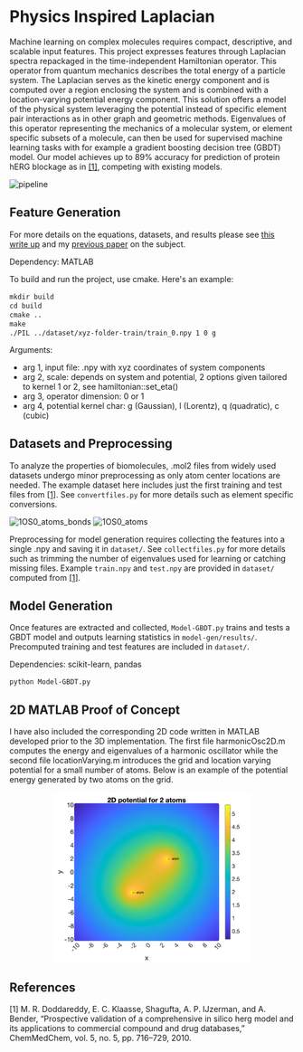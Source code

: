 # Physics Inspired Laplacian
Machine learning on complex molecules requires compact, descriptive, and scalable input features. This project expresses features through Laplacian spectra repackaged in the time-independent Hamiltonian operator. This operator from quantum mechanics describes the total energy of a particle system. The Laplacian serves as the kinetic energy component and is computed over a region enclosing the system and is combined with a location-varying potential energy component. This solution offers a model of the physical system leveraging the potential instead of specific element pair interactions as in other graph and geometric methods. Eigenvalues of this operator representing the mechanics of a molecular system, or element specific subsets of a molecule, can then be used for supervised machine learning tasks with for example a gradient boosting decision tree (GBDT) model. Our model achieves up to 89% accuracy for prediction of protein hERG blockage as in [[1]](#1), competing with existing models.

![pipeline](https://github.com/eribandogros/PhysicsInspiredLaplacian/assets/14114157/b337181f-b664-47b7-81c3-78e5ebd545af)


## Feature Generation

For more details on the equations, datasets, and results please see [this write up](https://github.com/eribandogros/PhysicsInspiredLaplacian/files/13956036/writeup.pdf) and my [previous paper](https://doi.org/10.48550/arXiv.2204.12218) on the subject. 

Dependency: MATLAB

To build and run the project, use cmake. Here's an example:

```
mkdir build
cd build
cmake ..
make
./PIL ../dataset/xyz-folder-train/train_0.npy 1 0 g
```

Arguments:
- arg 1, input file: .npy with xyz coordinates of system components
- arg 2, scale: depends on system and potential, 2 options given tailored to kernel 1 or 2, see hamiltonian::set_eta()
- arg 3, operator dimension: 0 or 1
- arg 4, potential kernel char: g (Gaussian), l (Lorentz), q (quadratic), c (cubic)


## Datasets and Preprocessing

To analyze the properties of biomolecules, .mol2 files from widely used datasets undergo minor preprocessing as only atom center locations are needed. The example dataset here includes just the first training and test files from [[1]](#1). See `convertfiles.py` for more details such as element specific conversions.

<img height="400" alt="1OS0_atoms_bonds" src="https://github.com/eribandogros/PhysicsInspiredLaplacian/assets/14114157/b3caf241-8b85-4170-bffe-3be10b04ac83">
<img height="400" alt="1OS0_atoms" src="https://github.com/eribandogros/PhysicsInspiredLaplacian/assets/14114157/37881cff-9512-4cd0-a70a-c4ce84801630">

Preprocessing for model generation requires collecting the features into a single .npy and saving it in `dataset/`. See `collectfiles.py` for more details such as trimming the number of eigenvalues used for learning or catching missing files. Example `train.npy` and `test.npy` are provided in `dataset/` computed from [[1]](#1).


## Model Generation

Once features are extracted and collected, `Model-GBDT.py` trains and tests a GBDT model and outputs learning statistics in `model-gen/results/`. Precomputed training and test features are included in `dataset/`. 

Dependencies: scikit-learn, pandas

```
python Model-GBDT.py
```

## 2D MATLAB Proof of Concept

I have also included the corresponding 2D code written in MATLAB developed prior to the 3D implementation. The first file harmonicOsc2D.m computes the energy and eigenvalues of a harmonic oscillator while the second file locationVarying.m introduces the grid and location varying potential for a small number of atoms. Below is an example of the potential energy generated by two atoms on the grid.

<p align="center">
<img src="2d-matlab/potentialvis.png" height=300>
</p>


## References
<a id="1">[1]</a> 
M. R. Doddareddy, E. C. Klaasse, Shagufta, A. P. IJzerman, and A. Bender, “Prospective validation of a comprehensive in silico herg model and its applications to commercial compound and drug databases,” ChemMedChem, vol. 5, no. 5, pp. 716–729, 2010.
